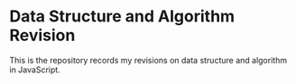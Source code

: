 # Data Structure and Algorithm Revision

This is the repository records my revisions on data structure and algorithm in JavaScript.
